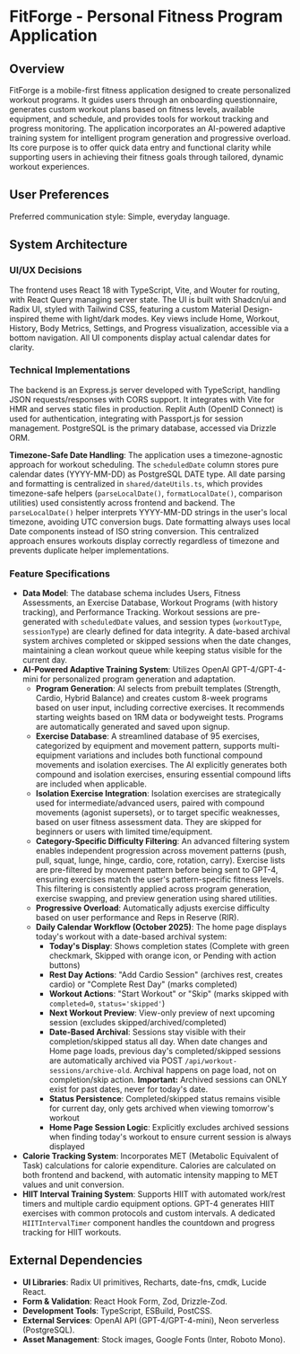 # FitForge - Personal Fitness Program Application

## Overview
FitForge is a mobile-first fitness application designed to create personalized workout programs. It guides users through an onboarding questionnaire, generates custom workout plans based on fitness levels, available equipment, and schedule, and provides tools for workout tracking and progress monitoring. The application incorporates an AI-powered adaptive training system for intelligent program generation and progressive overload. Its core purpose is to offer quick data entry and functional clarity while supporting users in achieving their fitness goals through tailored, dynamic workout experiences.

## User Preferences
Preferred communication style: Simple, everyday language.

## System Architecture

### UI/UX Decisions
The frontend uses React 18 with TypeScript, Vite, and Wouter for routing, with React Query managing server state. The UI is built with Shadcn/ui and Radix UI, styled with Tailwind CSS, featuring a custom Material Design-inspired theme with light/dark modes. Key views include Home, Workout, History, Body Metrics, Settings, and Progress visualization, accessible via a bottom navigation. All UI components display actual calendar dates for clarity.

### Technical Implementations
The backend is an Express.js server developed with TypeScript, handling JSON requests/responses with CORS support. It integrates with Vite for HMR and serves static files in production. Replit Auth (OpenID Connect) is used for authentication, integrating with Passport.js for session management. PostgreSQL is the primary database, accessed via Drizzle ORM.

**Timezone-Safe Date Handling**: The application uses a timezone-agnostic approach for workout scheduling. The `scheduledDate` column stores pure calendar dates (YYYY-MM-DD) as PostgreSQL DATE type. All date parsing and formatting is centralized in `shared/dateUtils.ts`, which provides timezone-safe helpers (`parseLocalDate()`, `formatLocalDate()`, comparison utilities) used consistently across frontend and backend. The `parseLocalDate()` helper interprets YYYY-MM-DD strings in the user's local timezone, avoiding UTC conversion bugs. Date formatting always uses local Date components instead of ISO string conversion. This centralized approach ensures workouts display correctly regardless of timezone and prevents duplicate helper implementations.

### Feature Specifications
- **Data Model**: The database schema includes Users, Fitness Assessments, an Exercise Database, Workout Programs (with history tracking), and Performance Tracking. Workout sessions are pre-generated with `scheduledDate` values, and session types (`workoutType`, `sessionType`) are clearly defined for data integrity. A date-based archival system archives completed or skipped sessions when the date changes, maintaining a clean workout queue while keeping status visible for the current day.
- **AI-Powered Adaptive Training System**: Utilizes OpenAI GPT-4/GPT-4-mini for personalized program generation and adaptation.
    - **Program Generation**: AI selects from prebuilt templates (Strength, Cardio, Hybrid Balance) and creates custom 8-week programs based on user input, including corrective exercises. It recommends starting weights based on 1RM data or bodyweight tests. Programs are automatically generated and saved upon signup.
    - **Exercise Database**: A streamlined database of 95 exercises, categorized by equipment and movement pattern, supports multi-equipment variations and includes both functional compound movements and isolation exercises. The AI explicitly generates both compound and isolation exercises, ensuring essential compound lifts are included when applicable.
    - **Isolation Exercise Integration**: Isolation exercises are strategically used for intermediate/advanced users, paired with compound movements (agonist supersets), or to target specific weaknesses, based on user fitness assessment data. They are skipped for beginners or users with limited time/equipment.
    - **Category-Specific Difficulty Filtering**: An advanced filtering system enables independent progression across movement patterns (push, pull, squat, lunge, hinge, cardio, core, rotation, carry). Exercise lists are pre-filtered by movement pattern before being sent to GPT-4, ensuring exercises match the user's pattern-specific fitness levels. This filtering is consistently applied across program generation, exercise swapping, and preview generation using shared utilities.
    - **Progressive Overload**: Automatically adjusts exercise difficulty based on user performance and Reps in Reserve (RIR).
    - **Daily Calendar Workflow (October 2025)**: The home page displays today's workout with a date-based archival system:
      - **Today's Display**: Shows completion states (Complete with green checkmark, Skipped with orange icon, or Pending with action buttons)
      - **Rest Day Actions**: "Add Cardio Session" (archives rest, creates cardio) or "Complete Rest Day" (marks completed)
      - **Workout Actions**: "Start Workout" or "Skip" (marks skipped with `completed=0`, `status='skipped'`)
      - **Next Workout Preview**: View-only preview of next upcoming session (excludes skipped/archived/completed)
      - **Date-Based Archival**: Sessions stay visible with their completion/skipped status all day. When date changes and Home page loads, previous day's completed/skipped sessions are automatically archived via POST `/api/workout-sessions/archive-old`. Archival happens on page load, not on completion/skip action. **Important:** Archived sessions can ONLY exist for past dates, never for today's date.
      - **Status Persistence**: Completed/skipped status remains visible for current day, only gets archived when viewing tomorrow's workout
      - **Home Page Session Logic**: Explicitly excludes archived sessions when finding today's workout to ensure current session is always displayed
- **Calorie Tracking System**: Incorporates MET (Metabolic Equivalent of Task) calculations for calorie expenditure. Calories are calculated on both frontend and backend, with automatic intensity mapping to MET values and unit conversion.
- **HIIT Interval Training System**: Supports HIIT with automated work/rest timers and multiple cardio equipment options. GPT-4 generates HIIT exercises with common protocols and custom intervals. A dedicated `HIITIntervalTimer` component handles the countdown and progress tracking for HIIT workouts.

## External Dependencies

- **UI Libraries**: Radix UI primitives, Recharts, date-fns, cmdk, Lucide React.
- **Form & Validation**: React Hook Form, Zod, Drizzle-Zod.
- **Development Tools**: TypeScript, ESBuild, PostCSS.
- **External Services**: OpenAI API (GPT-4/GPT-4-mini), Neon serverless (PostgreSQL).
- **Asset Management**: Stock images, Google Fonts (Inter, Roboto Mono).
